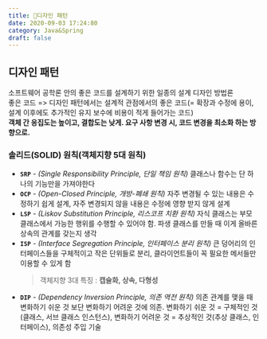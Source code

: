 ```yaml
---
title: 🔌디자인 패턴
date: 2020-09-03 17:24:80
category: Java&Spring
draft: false
---
```


## 디자인 패턴

소프트웨어 공학론 안의 좋은 코드를 설계하기 위한 일종의 설계 디자인 방법론  
좋은 코드 => 디자인 패턴에서는 설계적 관점에서의 좋은 코드(= 확장과 수정에 용이, 설계 이후에도 추가적인 유지 보수에 비용이 적게 들어가는 코드)  
**객체 간 응집도는 높이고, 결합도는 낮게. 요구 사항 변경 시, 코드 변경을 최소화 하는 방향으로.**

### 솔리드(SOLID) 원칙(객체지향 5대 원칙)

- **`SRP`** - _(Single Responsibility Principle, 단일 책임 원칙)_ 클래스나 함수는 단 하나의 기능만을 가져야한다
- **`OCP`** - _(Open-Closed Principle, 개방-폐쇄 원칙)_ 자주 변경될 수 있는 내용은 수정하기 쉽게 설계, 자주 변경되지 않을 내용은 수정에 영향 받지 않게 설계
- **`LSP`** - _(Liskov Substitution Principle, 리스코프 치환 원칙)_ 자식 클래스는 부모 클래스에서 가능한 행위를 수행할 수 있어야 함. 파생 클래스를 만들 때 이게 올바른 상속의 관계를 갖는지 생각
- **`ISP`** - _(Interface Segregation Principle, 인터페이스 분리 원칙)_ 큰 덩어리의 인터페이스들을 구체적이고 작은 단위들로 분리, 클라이언트들이 꼭 필요한 메서들만 이용할 수 있게 함
  > 객체지향 3대 특징 : **캡슐화, 상속, 다형성**
- **`DIP`** - _(Dependency Inversion Principle, 의존 역전 원칙)_ 의존 관계를 맺을 때 변화하기 쉬운 것 보단 변화하기 어려운 것에 의존. 변화하기 쉬운 것 = 구체적인 것(클래스, 서브 클래스 인스턴스), 변화하기 어려운 것 = 추상적인 것(추상 클래스, 인터페이스), 의존성 주입 기술

